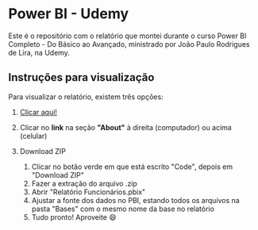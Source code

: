 # Power BI - Udemy

Este é o repositório com o relatório que montei durante o curso Power BI Completo - Do Básico ao Avançado, ministrado por João Paulo Rodrigues de Lira, na Udemy.

## Instruções para visualização

Para visualizar o relatório, existem três opções:

1. <a href="https://app.powerbi.com/view?r=eyJrIjoiYzZhYzQ1MjYtMjM0OC00MDBkLTk1N2MtZmM2MGQwYTVjYThkIiwidCI6ImNmYjFlNDZhLTBhMDEtNGY0ZS05YmM0LTc1NWZlZTE0NGU3OSJ9" target="_blank">Clicar aqui!</a>

2. Clicar no **link** na seção **"About"** à direita (computador) ou acima (celular)

3. Download ZIP
    1. Clicar no botão verde em que está escrito "Code", depois em "Download ZIP"
    2. Fazer a extração do arquivo .zip
    3. Abrir "Relatório Funcionários.pbix"
    4. Ajustar a fonte dos dados no PBI, estando todos os arquivos na pasta "Bases" com o mesmo nome da base no relatório
    5. Tudo pronto! Aproveite :smile:
